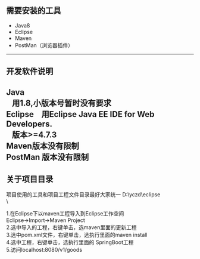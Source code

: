 ## 需要安装的工具  
* Java8
* Eclipse
* Maven
* PostMan（浏览器插件）
----
## 开发软件说明  

Java    
&ensp; 用1.8,小版本号暂时没有要求    
Eclipse
&ensp; 用Eclipse Java EE IDE for Web Developers.    
&ensp; 版本>=4.7.3    
Maven版本没有限制    
PostMan 版本没有限制    
----
## 关于项目目录    
  项目使用的工具和项目工程文件目录最好大家统一
  D:\yczd\eclipse\
         \

1.在Eclipse下以maven工程导入到Eclipse工作空间    
  Eclipse->Import->Maven Project    
2.选中导入的工程，右键单击，选maven里面的更新工程  
3.选中pom.xml文件，右键单击，选执行里面的maven install    
4.选中工程，右键单击，选执行里面的 SpringBoot工程    
5.访问localhost:8080/v1/goods    
